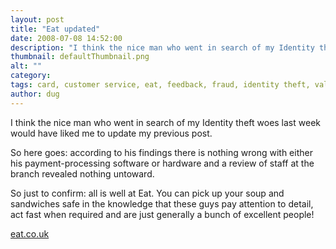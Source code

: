 ```yaml
---
layout: post
title: "Eat updated"
date: 2008-07-08 14:52:00
description: "I think the nice man who went in search of my Identity theft woes last week would have liked me to update my previous post. So here goes --  according to his findings there is nothing wrong with either his payment-processing&#8230;"
thumbnail: defaultThumbnail.png
alt: ""
category: 
tags: card, customer service, eat, feedback, fraud, identity theft, value
author: dug
---
```


<p>I think the nice man who went in search of my Identity theft woes last week would have liked me to update my previous post.</p>

<p>So here goes: according to his findings there is nothing wrong with either his payment-processing software or hardware and a review of staff at the branch revealed nothing untoward.</p>

<p>So just to confirm: all is well at Eat. You can pick up your soup and sandwiches safe in the knowledge that these guys pay attention to detail, act fast when required and are just generally a bunch of excellent people!</p>

<p><a href="http://eat.co.uk/">eat.co.uk</a></p>
